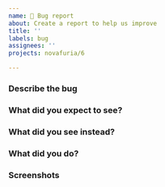 ```yaml
---
name: 🐛 Bug report
about: Create a report to help us improve
title: ''
labels: bug
assignees: ''
projects: novafuria/6

---
```


### Describe the bug
<!-- A clear and concise description of what the bug is. -->

### What did you expect to see?
<!-- A clear and concise description of what you expected to happen. -->

### What did you see instead?
<!-- A clear and concise description of what you see to happen. -->

### What did you do?
<!-- Steps to reproduce the behavior:
1. Go to '...'
2. Click on '....'
3. Scroll down to '....'
4. See error -->

### Screenshots
<!-- If applicable, add screenshots to help explain your problem. -->
